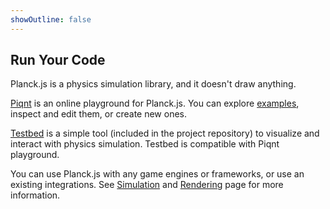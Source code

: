 ```yaml
---
showOutline: false
---
```


## Run Your Code

Planck.js is a physics simulation library, and it doesn't draw anything.

[Piqnt](https://piqnt.com/) is an online playground for Planck.js. You can explore [examples](https://piqnt.com/planck.js/), inspect and edit them, or create new ones.

[Testbed](./testbed) is a simple tool (included in the project repository) to visualize and interact with physics simulation. Testbed is compatible with Piqnt playground.

You can use Planck.js with any game engines or frameworks, or use an existing integrations. See [Simulation](./world/simulation) and [Rendering](./rendering) page for more information.

